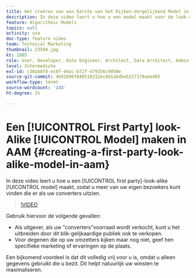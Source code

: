 ```yaml
---
title: Het creëren van een Eerste van het Kijken-Vergelijkend Model in AAM
description: In deze video leert u hoe u een model maakt voor de look-alike van een eerste partij, zodat u meer van uw eigen bezoekers kunt vinden die er uitzien als uw converters.
feature: Algorithmic Models
topics: null
activity: use
doc-type: feature video
team: Technical Marketing
thumbnail: 23504.jpg
kt: 1805
role: User, Developer, Data Engineer, Architect, Data Architect, Admin, Leader
level: Intermediate
exl-id: c38ab8f8-ec0f-44ac-b72f-479356c9950e
source-git-commit: 4b91696f840518312ec041abdbe5217178aee405
workflow-type: tm+mt
source-wordcount: '143'
ht-degree: 1%

---
```


# Een [!UICONTROL First Party] look-Alike [!UICONTROL Model] maken in AAM {#creating-a-first-party-look-alike-model-in-aam}

In deze video leert u hoe u een [!UICONTROL first party]-look-alike [!UICONTROL model] maakt, zodat u meer van uw eigen bezoekers kunt vinden die er als uw converters uitzien.

>[!VIDEO](https://video.tv.adobe.com/v/23504/?quality=12)

Gebruik hiervoor de volgende gevallen:

* Als uitgever, als uw &quot;converters&quot;voorraad wordt verkocht, kunt u het uitbreiden door dit blik-gelijkaardige publiek ook te verkopen.
* Voor degenen die op uw omzetters kijken maar nog niet, geef hen specifieke marketing of ervaringen op de plaats.

Een bijkomend voordeel is dat dit volledig vrij voor u is, omdat u alleen gegevens gebruikt die u bezit. Dit helpt natuurlijk uw winsten te maximaliseren.
